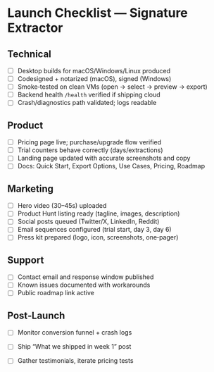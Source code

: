 # Launch Checklist — Signature Extractor

## Technical
- [ ] Desktop builds for macOS/Windows/Linux produced
- [ ] Codesigned + notarized (macOS), signed (Windows)
- [ ] Smoke‑tested on clean VMs (open → select → preview → export)
- [ ] Backend health `/health` verified if shipping cloud
- [ ] Crash/diagnostics path validated; logs readable

## Product
- [ ] Pricing page live; purchase/upgrade flow verified
- [ ] Trial counters behave correctly (days/extractions)
- [ ] Landing page updated with accurate screenshots and copy
- [ ] Docs: Quick Start, Export Options, Use Cases, Pricing, Roadmap

## Marketing
- [ ] Hero video (30–45s) uploaded
- [ ] Product Hunt listing ready (tagline, images, description)
- [ ] Social posts queued (Twitter/X, LinkedIn, Reddit)
- [ ] Email sequences configured (trial start, day 3, day 6)
- [ ] Press kit prepared (logo, icon, screenshots, one‑pager)

## Support
- [ ] Contact email and response window published
- [ ] Known issues documented with workarounds
- [ ] Public roadmap link active

## Post‑Launch
- [ ] Monitor conversion funnel + crash logs
- [ ] Ship “What we shipped in week 1” post
- [ ] Gather testimonials, iterate pricing tests

